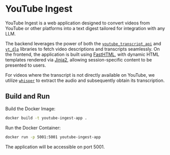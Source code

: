 # YouTube Ingest

YouTube Ingest is a web application designed to convert videos from YouTube or other platforms into a text digest tailored for integration with any LLM.

The backend leverages the power of both the [`youtube_transcript_api`](https://github.com/jdepoix/youtube-transcript-api/tree/master) and [`yt_dlp`](https://github.com/yt-dlp/yt-dlp) libraries to fetch video descriptions and transcripts seamlessly. On the frontend, the application is built using [FastHTML](https://github.com/AnswerDotAI/fasthtml), with dynamic HTML templates rendered via [Jinja2](https://github.com/pallets/jinja/), allowing session-specific content to be presented to users.

For videos where the transcript is not directly available on YouTube, we utilize [`whisper`](https://github.com/openai/whisper) to extract the audio and subsequently obtain its transcription.

## Build and Run

Build the Docker Image:

```bash
docker build -t youtube-ingest-app .
````

Run the Docker Container:

```bash
docker run -p 5001:5001 youtube-ingest-app
```

The application will be accessible on port 5001.